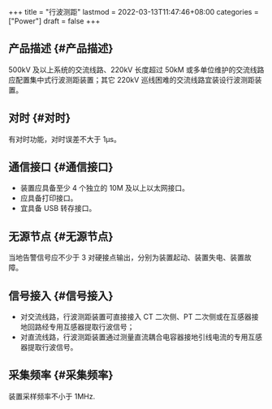+++
title = "行波测距"
lastmod = 2022-03-13T11:47:46+08:00
categories = ["Power"]
draft = false
+++

## 产品描述 {#产品描述}

500kV 及以上系统的交流线路、220kV 长度超过 50kM 或多单位维护的交流线路应配置集中式行波测距装置；其它 220kV 巡线困难的交流线路宜装设行波测距装置。


## 对时 {#对时}

有对时功能，对时误差不大于 1μs。


## 通信接口 {#通信接口}

-   装置应具备至少 4 个独立的 10M 及以上以太网接口。
-   应具备打印接口。
-   宜具备 USB 转存接口。


## 无源节点 {#无源节点}

当地告警信号应不少于 3 对硬接点输出，分别为装置起动、装置失电、装置故障。


## 信号接入 {#信号接入}

-   对交流线路，行波测距装置可直接接入 CT 二次侧、PT 二次侧或在互感器接地回路经专用互感器提取行波信号；
-   对直流线路，行波测距装置通过测量直流耦合电容器接地引线电流的专用互感器提取行波信号。


## 采集频率 {#采集频率}

装置采样频率不小于 1MHz.<br />